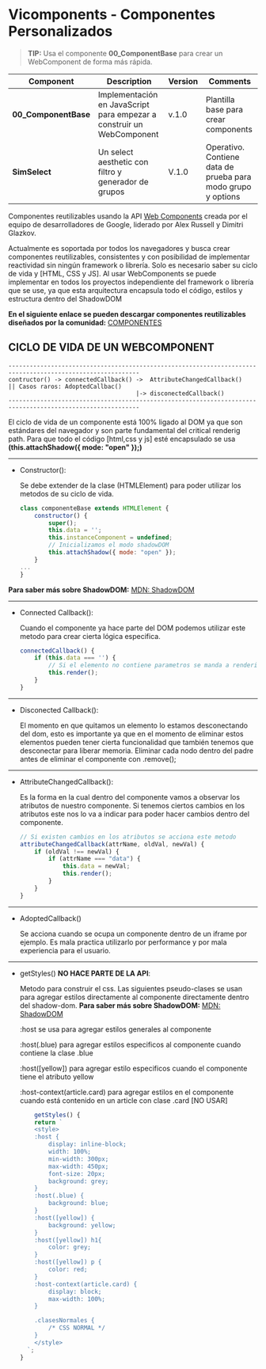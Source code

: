 # Vicomponents - Componentes Personalizados
> **TIP:** Usa el componente **00_ComponentBase** para crear un WebComponent de forma más rápida.


|Component|Description|Version|Comments|
|---|---|---|---|
|**00_ComponentBase**|Implementación en JavaScript para empezar a construir un WebComponent|v.1.0|Plantilla base para crear components|
|**SimSelect**|Un select aesthetic con filtro y generador de grupos|V.1.0|Operativo. Contiene data de prueba para modo grupo y options|


Componentes reutilizables usando la API <a href="https://www.webcomponents.org/introduction" target="_blank">Web Components</a> creada por el equipo de desarrolladores de Google, liderado por Alex Russell y Dimitri Glazkov.


Actualmente es soportada por todos los navegadores y busca crear componentes reutilizables, consistentes y con posibilidad de implementar reactividad sin ningún framework o librería. Solo es necesario saber su ciclo de vida y [HTML, CSS y JS]. Al usar WebComponents se puede implementar en todos los proyectos independiente del framework o librería que se use, ya que esta arquitectura encapsula todo el código, estilos y estructura dentro del ShadowDOM


**En el siguiente enlace se pueden descargar componentes reutilizables diseñados por la comunidad:**
<a href="https://www.webcomponents.org/" target="_blank">COMPONENTES</a>

## CICLO DE VIDA DE UN WEBCOMPONENT
```
-----------------------------------------------------------------------------------------------------------
contructor() -> connectedCallback() ->  AttributeChangedCallback()    || Casos raros: AdoptedCallbac()
                                    |-> disconectedCallback()
-----------------------------------------------------------------------------------------------------------

```
El ciclo de vida de un componente está 100% ligado al DOM ya que son estándares del navegador y son parte fundamental del critical renderig path. Para que todo el código [html,css y js] esté encapsulado se usa **(this.attachShadow({ mode: "open" });)**

---
* Constructor():


    Se debe extender de la clase (HTMLElement) para poder utilizar los metodos de su ciclo de vida.
    ```javascript
    class componenteBase extends HTMLElement {
        constructor() {
            super();
            this.data = '';
            this.instanceComponent = undefined;
            // Inicializamos el modo shadowDOM
            this.attachShadow({ mode: "open" });
        }
    ...
    }
    ```
**Para saber más sobre ShadowDOM:** [MDN: ShadowDOM](https://developer.mozilla.org/es/docs/Web/Web_Components/Using_shadow_DOM)

---
* Connected Callback():


    Cuando el componente ya hace parte del DOM podemos utilizar este metodo para crear cierta lógica especifica.
    ```javascript
    connectedCallback() {
        if (this.data === '') {
            // Si el elemento no contiene parametros se manda a renderizar de igual manera
            this.render();
        }
    }
    ```
---
* Disconected Callback():


    El momento en que quitamos un elemento lo estamos desconectando del dom, esto es importante ya que en el momento de eliminar estos elementos pueden tener cierta funcionalidad que también tenemos que desconectar para liberar memoria.
    Eliminar cada nodo dentro del padre antes de eliminar el componente con .remove();
---
* AttributeChangedCallback():


    Es la forma en la cual dentro del componente vamos a observar los atributos de nuestro componente. Si tenemos ciertos cambios en los atributos este nos lo va a indicar para poder hacer cambios dentro del componente.

    ```javascript
    // Si existen cambios en los atributos se acciona este metodo
    attributeChangedCallback(attrName, oldVal, newVal) {
        if (oldVal !== newVal) {
            if (attrName === "data") {
                this.data = newVal;
                this.render();
            }
        }
    }
    ```
---
* AdoptedCallback()


    Se acciona cuando se ocupa un componente dentro de un iframe por ejemplo. Es mala practica utilizarlo por performance y por mala experiencia para el usuario.
---
* getStyles() **NO HACE PARTE DE LA API**:


    Metodo para construir el css. Las siguientes pseudo-clases se usan para agregar estilos directamente al componente directamente dentro del shadow-dom. **Para saber más sobre ShadowDOM:** [MDN: ShadowDOM](https://developer.mozilla.org/es/docs/Web/Web_Components/Using_shadow_DOM)

    
    :host se usa para agregar estilos generales al componente


    :host(.blue) para agregar estilos especificos al componente cuando contiene la clase .blue


    :host([yellow]) para agregar estilo especificos cuando el componente tiene el atributo yellow


    :host-context(article.card) para agregar estilos en el componente cuando está contenido en un article con clase .card [NO USAR]
    ```javascript
        getStyles() {
        return `
        <style>
        :host {
            display: inline-block;
            width: 100%;
            min-width: 300px;
            max-width: 450px;
            font-size: 20px;
            background: grey;
        }
        :host(.blue) {
            background: blue; 
        }
        :host([yellow]) {
            background: yellow;
        }
        :host([yellow]) h1{
            color: grey;
        }
        :host([yellow]) p {
            color: red;
        }
        :host-context(article.card) {
            display: block;
            max-width: 100%;
        }

        .clasesNormales {
            /* CSS NORMAL */
        }
        </style>
      `;
    }
    ```